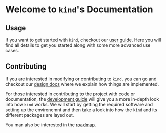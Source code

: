 # Welcome to `kind`'s Documentation


## Usage
If you want to get started with `kind`, checkout our [user guide][user guide].
Here you will find all details to get you started along with some more advanced
use cases.

## Contributing
If you are interested in modifying or contributing to `kind`, you can go and 
checkout our [design docs][design] where we explain how things are implemented.

For those interested in contributing to the project with code or documentation,
the [development guide][dev guide] will give you a more in-depth look into how 
`kind` works. 
We will start by getting the required software and setting up the environemnt
and then take a look into how the `kind` and its different packages are layed
out.

You man also be interested in the [roadmap].

[roadmap]: ./roadmap.md
[design]: ./design/
[user guide]: ./user/
[dev guide]: ./devel/
